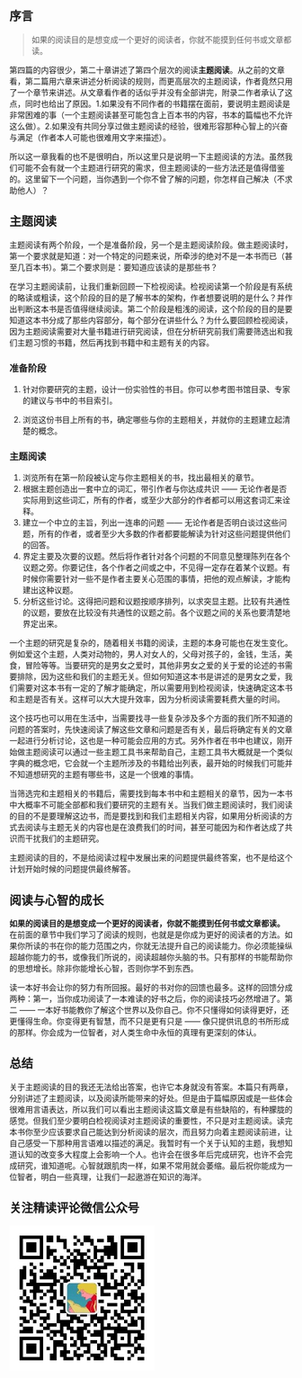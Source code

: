 ## 序言

> 如果的阅读目的是想变成一个更好的阅读者，你就不能摸到任何书或文章都读。

第四篇的内容很少，第二十章讲述了第四个层次的阅读**主题阅读**。从之前的文章看，第二篇用六章来讲述分析阅读的规则，而更高层次的主题阅读，作者竟然只用了一个章节来讲述。从文章看作者的话似乎并没有全部讲完，附录二作者承认了这点，同时也给出了原因。1.如果没有不同作者的书籍摆在面前，要说明主题阅读是非常困难的事（一个主题阅读甚至可能包含上百本书的内容，书本的篇幅也不允许这么做）。2.如果没有共同分享过做主题阅读的经验，很难形容那种心智上的兴奋与满足（作者本人可能也很难用文字来描述）。

所以这一章我看的也不是很明白，所以这里只是说明一下主题阅读的方法。虽然我们可能不会有就一个主题进行研究的需求，但主题阅读的一些方法还是值得借鉴的。这里留下一个问题，当你遇到一个你不曾了解的问题，你怎样自己解决（不求助他人）？

## 主题阅读

主题阅读有两个阶段，一个是准备阶段，另一个是主题阅读阶段。做主题阅读时，第一个要求就是知道：对一个特定的问题来说，所牵涉的绝对不是一本书而已（甚至几百本书）。第二个要求则是：要知道应该读的是那些书？

在学习主题阅读前，让我们重新回顾一下检视阅读。检视阅读第一个阶段是有系统的略读或粗读，这个阶段的目的是了解书本的架构，作者想要说明的是什么？并作出判断这本书是否值得继续阅读。第二个阶段是粗浅的阅读，这个阶段的目的是要知道这本书分成了那些内容部分，每个部分在讲些什么？为什么要回顾检视阅读，因为主题阅读需要对大量书籍进行研究阅读，但在分析研究前我们需要筛选出和我们主题习惯的书籍，然后再找到书籍中和主题有关的内容。

### 准备阶段

1. 针对你要研究的主题，设计一份实验性的书目。你可以参考图书馆目录、专家的建议与书中的书目索引。 

2. 浏览这份书目上所有的书，确定哪些与你的主题相关，并就你的主题建立起清楚的概念。

### 主题阅读

1. 浏览所有在第一阶段被认定与你主题相关的书，找出最相关的章节。
2. 根据主题创造出一套中立的词汇，带引作者与你达成共识 —— 无论作者是否实际用到这些词汇，所有的作者，或至少大部分的作者都可以用这套词汇来诠释。
3. 建立一个中立的主旨，列出一连串的问题 —— 无论作者是否明白谈过这些问题，所有的作者，或者至少大多数的作者都要能解读为针对这些问题提供他们的回答。
4. 界定主要及次要的议题。然后将作者针对各个问题的不同意见整理陈列在各个议题之旁。你要记住，各个作者之间或之中，不见得一定存在着某个议题。有时候你需要针对一些不是作者主要关心范围的事情，把他的观点解读，才能构建出这种议题。
5. 分析这些讨论。这得把问题和议题按顺序排列，以求突显主题。比较有共通性的议题，要放在比较没有共通性的议题之前。各个议题之间的关系也要清楚地界定出来。

一个主题的研究是复杂的，随着相关书籍的阅读，主题的本身可能也在发生变化。例如爱这个主题，人类对动物的，男人对女人的，父母对孩子的，金钱，生活，美食，冒险等等。当要研究的是男女之爱时，其他非男女之爱的关于爱的论述的书需要排除，因为这些和我们的主题无关。但如何知道这本书是讲述的是男女之爱，我们需要对这本书有一定的了解才能确定，所以需要用到检视阅读，快速确定这本书和主题是否有关。这样可以大大提升效率，因为分析阅读需要耗费大量的时间。

这个技巧也可以用在生活中，当需要找寻一些复杂涉及多个方面的我们所不知道的问题的答案时，先快速阅读了解这些文章和问题是否有关，最后将确定有关的文章一起进行分析讨论，这也是一种可能会应用的方式。另外作者在书中也建议，刚开始做主题阅读可以通过一些主题工具书来帮助自己，主题工具书大概就是一个类似字典的概念吧，它会就一个主题所涉及的书籍给出列表，最开始的时候我们可能并不知道想研究的主题有哪些书，这是一个很难的事情。

当筛选完和主题相关的书籍后，需要找到每本书中和主题相关的章节，因为一本书中大概率不可能全部都和我们要研究的主题有关。当我们做主题阅读时，我们阅读的目的不是要理解这边书，而是要找到和我们主题相关内容，如果用分析阅读的方式去阅读与主题无关的内容也是在浪费我们的时间，甚至可能因为和作者达成了共识而干扰我们的主题研究。

主题阅读的目的，不是给阅读过程中发展出来的问题提供最终答案，也不是给这个计划开始时候的问题提供最终解答。

## 阅读与心智的成长

**如果的阅读目的是想变成一个更好的阅读者，你就不能摸到任何书或文章都读。** 在前面的章节中我们学习了阅读的规则，也就是是你成为更好的阅读者的方法。如果你所读的书在你的能力范围之内，你就无法提升自己的阅读能力。你必须能操纵超越你能力的书，或像我们所说的，阅读超越你头脑的书。只有那样的书能帮助你的思想增长。除非你能增长心智，否则你学不到东西。

读一本好书会让你的努力有所回报。最好的书对你的回馈也最多。这样的回馈分成两种：第一，当你成功阅读了一本难读的好书之后，你的阅读技巧必然增进了。第二 —— 一本好书能教你了解这个世界以及你自己。你不只懂得如何读得更好，还更懂得生命。你变得更有智慧，而不只是更有只是 —— 像只提供讯息的书所形成的那样。你会成为一位智者，对人类生命中永恒的真理有更深刻的体认。

## 总结

关于主题阅读的目的我还无法给出答案，也许它本身就没有答案。本篇只有两章，分别讲述了主题阅读，以及阅读所能带来的好处。但是由于篇幅原因或是一些体会很难用言语表达，所以我们可以看出主题阅读这篇文章是有些缺陷的，有种朦胧的感觉。但我们至少要明白检视阅读对主题阅读的重要性，不只是对主题阅读。读完本书你至少应该要求自己能达到分析阅读的层次，而且努力向着主题阅读前进，让自己感受一下那种用言语难以描述的满足。我暂时有一个关于认知的主题，我想知道认知的改变多大程度上会影响一个人。也许会在很多年后完成研究，也许不会完成研究，谁知道呢。心智就跟肌肉一样，如果不常用就会萎缩。最后祝你能成为一位智者，明白一些真理，让我们一起遨游在知识的海洋。

## 关注精读评论微信公众号

![s](../assets/jdpl_qrcode.jpg)